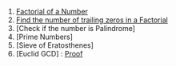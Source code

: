 1.  [Factorial of a Number](factorial.java)
2.  [Find the number of trailing zeros in a Factorial](TrailingZeroes.java)
3.  [Check if the number is Palindrome]
4.  [Prime Numbers]
5.  [Sieve of Eratosthenes]
6.  [Euclid GCD]  : [Proof](www.khanacademy.org/computing/computer-science/cryptography/modarithmetic/a/the-euclidean-algorithm)
